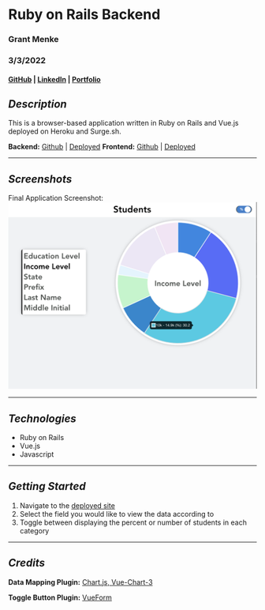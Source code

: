 # **Ruby on Rails Backend**

### Grant Menke

### 3/3/2022

#### [GitHub](https://github.com/gmenke54) | [LinkedIn](https://www.linkedin.com/in/grant-menke-b81490223/) | [Portfolio](www.grantmenke.com)


## **_Description_**

This is a browser-based application written in Ruby on Rails and Vue.js deployed on Heroku and Surge.sh.

**Backend:** [Github](https://github.com/gmenke54/Education_API) | [Deployed](https://ruby-api.herokuapp.com/students/)
**Frontend:** [Github](https://github.com/gmenke54/Education_App) | [Deployed](https://ruby-app.surge.sh/)

---

## **_Screenshots_**

Final Application Screenshot:
![**home**](resources/students.png)

---

## **_Technologies_**

- Ruby on Rails
- Vue.js
- Javascript

---

## **_Getting Started_**

1. Navigate to the [deployed site](https://ruby-app.surge.sh/)
2. Select the field you would like to view the data according to
3. Toggle between displaying the percent or number of students in each category

---

## **_Credits_**

**Data Mapping Plugin:** [Chart.js, Vue-Chart-3](https://vue-chart-3.netlify.app/)

**Toggle Button Plugin:** [VueForm](https://github.com/vueform/toggle)
